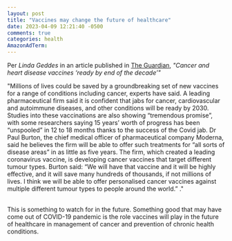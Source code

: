 ```yaml
---
layout: post
title: "Vaccines may change the future of healthcare"
date: 2023-04-09 12:21:40 -0500
comments: true
categories: health
AmazonAdTerm:
---
```

Per *Linda Geddes* in an article published in [The Guardian](https://www.theguardian.com/society/2023/apr/07/cancer-and-heart-disease-vaccines-ready-by-end-of-the-decade), *"Cancer and heart disease vaccines ‘ready by end of the decade’"*

>
"Millions of lives could be saved by a groundbreaking set of new vaccines for a range of conditions including cancer, experts have said. A leading pharmaceutical firm said it is confident that jabs for cancer, cardiovascular and autoimmune diseases, and other conditions will be ready by 2030.
Studies into these vaccinations are also showing “tremendous promise”, with some researchers saying 15 years’ worth of progress has been “unspooled” in 12 to 18 months thanks to the success of the Covid jab.
Dr Paul Burton, the chief medical officer of pharmaceutical company Moderna, said he believes the firm will be able to offer such treatments for “all sorts of disease areas” in as little as five years.
The firm, which created a leading coronavirus vaccine, is developing cancer vaccines that target different tumour types.
Burton said: “We will have that vaccine and it will be highly effective, and it will save many hundreds of thousands, if not millions of lives. I think we will be able to offer personalised cancer vaccines against multiple different tumour types to people around the world.”
."
<br><br>

This is something to watch for in the future. Something good that may have come out of COVID-19 pandemic is the role vaccines will play in the future of healthcare in management of cancer and prevention of chronic health conditions.
